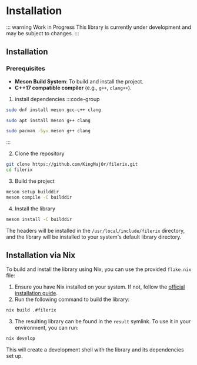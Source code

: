 # Installation

::: warning Work in Progress 
This library is currently under development and may be subject to changes. 
:::

## Installation

### Prerequisites

- **Meson Build System**: To build and install the project.
- **C++17 compatible compiler** (e.g., `g++`, `clang++`).

1. install dependencies
:::code-group

```sh [<i class="devicon-fedora-plain"></i> Fedora]
sudo dnf install meson gcc-c++ clang
```

```sh [<i class="devicon-ubuntu-plain"></i> Ubuntu]
sudo apt install meson g++ clang
```

```sh [<i class="devicon-archlinux-plain"></i> Arch]
sudo pacman -Syu meson g++ clang
```

:::

2. Clone the repository

```bash
git clone https://github.com/KingMaj0r/filerix.git
cd filerix
```

3. Build the project

```bash
meson setup builddir
meson compile -C builddir
```

4. Install the library

```bash
meson install -C builddir
```

The headers will be installed in the `/usr/local/include/filerix` directory, and the library will be installed to your system's default library directory.

## Installation via Nix

To build and install the library using Nix, you can use the provided `flake.nix` file:

1. Ensure you have Nix installed on your system. If not, follow the [official installation guide](https://nixos.org/download.html).
2. Run the following command to build the library:

```bash
nix build .#filerix
```

3. The resulting library can be found in the `result` symlink. To use it in your environment, you can run:

```bash
nix develop
```

This will create a development shell with the library and its dependencies set up.
